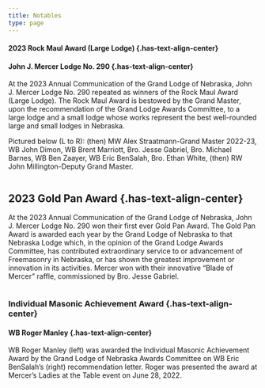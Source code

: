 ```yaml
---
title: Notables
type: page
---
```

#### 2023 Rock Maul Award (Large Lodge) {.has-text-align-center}

#### John J. Mercer Lodge No. 290 {.has-text-align-center}

<p class="has-text-align-justify">
  At the 2023 Annual Communication of the Grand Lodge of Nebraska, John J. Mercer Lodge No. 290 repeated as winners of the Rock Maul Award (Large Lodge). The Rock Maul Award is bestowed by the Grand Master, upon the recommendation of the Grand Lodge Awards Committee, to a large lodge and a small lodge whose works represent the best well-rounded large and small lodges in Nebraska.
</p>

<p class="has-text-align-center">
  Pictured below (L to R): (then) MW Alex Straatmann-Grand Master 2022-23, WB John Dimon, WB Brent Marriott, Bro. Jesse Gabriel, Bro. Michael Barnes, WB Ben Zaayer, WB Eric BenSalah, Bro. Ethan White, (then) RW John Millington-Deputy Grand Master.
</p><figure class="wp-block-image size-large">

<img src="/images/2023/02/DSC_0266-1-1024x683.jpg" alt="" class="wp-image-418" srcset="/images/2023/02/DSC_0266-1-1024x683.jpg 1024w, /images/2023/02/DSC_0266-1-300x200.jpg 300w, /images/2023/02/DSC_0266-1-768x512.jpg 768w, /images/2023/02/DSC_0266-1-1536x1024.jpg 1536w, /images/2023/02/DSC_0266-1-2048x1365.jpg 2048w, /images/2023/02/DSC_0266-1-1200x800.jpg 1200w, /images/2023/02/DSC_0266-1-1980x1320.jpg 1980w" sizes="(max-width: 1024px) 100vw, 1024px" /> </figure> 

## 2023 Gold Pan Award {.has-text-align-center}

<p class="has-text-align-justify">
  At the 2023 Annual Communication of the Grand Lodge of Nebraska, John J. Mercer Lodge No. 290 won their first ever Gold Pan Award. The Gold Pan Award is awarded each year by the Grand Lodge of Nebraska to that Nebraska Lodge which, in the opinion of the Grand Lodge Awards Committee, has contributed extraordinary service to or advancement of Freemasonry in Nebraska, or has shown the greatest improvement or innovation in its activities. Mercer won with their innovative &#8220;Blade of Mercer&#8221; raffle, commissioned by Bro. Jesse Gabriel.
</p><figure class="wp-block-image size-large">

<img src="/images/2023/02/DSC_0263-1-1024x683.jpg" alt="" class="wp-image-419" srcset="/images/2023/02/DSC_0263-1-1024x683.jpg 1024w, /images/2023/02/DSC_0263-1-300x200.jpg 300w, /images/2023/02/DSC_0263-1-768x512.jpg 768w, /images/2023/02/DSC_0263-1-1536x1024.jpg 1536w, /images/2023/02/DSC_0263-1-2048x1365.jpg 2048w, /images/2023/02/DSC_0263-1-1200x800.jpg 1200w, /images/2023/02/DSC_0263-1-1980x1320.jpg 1980w" sizes="(max-width: 1024px) 100vw, 1024px" /> </figure> 

### Individual Masonic Achievement Award {.has-text-align-center}

#### WB Roger Manley {.has-text-align-center}

<p class="has-text-align-justify">
  WB Roger Manley (left) was awarded the Individual Masonic Achievement Award by the Grand Lodge of Nebraska Awards Committee on WB Eric BenSalah&#8217;s (right) recommendation letter. Roger was presented the award at Mercer&#8217;s Ladies at the Table event on June 28, 2022.
</p><figure class="wp-block-image size-large">

<img src="/images/2022/09/manley-771x1024.jpg" alt="" class="wp-image-388" srcset="/images/2022/09/manley-771x1024.jpg 771w, /images/2022/09/manley-226x300.jpg 226w, /images/2022/09/manley-768x1020.jpg 768w, /images/2022/09/manley-1157x1536.jpg 1157w, /images/2022/09/manley-1200x1594.jpg 1200w, /images/2022/09/manley.jpg 1542w" sizes="(max-width: 771px) 100vw, 771px" /> </figure>
